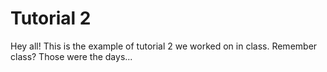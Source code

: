 # Tutorial 2

Hey all! This is the example of tutorial 2 we worked on in class. Remember class? Those were the days...